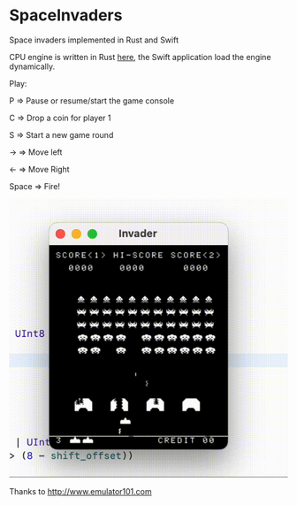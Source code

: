 # SpaceInvaders
Space invaders implemented in Rust and Swift

CPU engine is written in Rust [here](https://github.com/k0Iry/8080-Emulator-in-Rust), the Swift application load the engine dynamically.

Play:

P => Pause or resume/start the game console

C => Drop a coin for player 1

S => Start a new game round

-> => Move left

<- => Move Right

Space => Fire!

![invaders](./invaders.gif)

Thanks to http://www.emulator101.com
